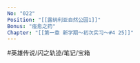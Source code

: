 ```yaml
---
No: "022"
Position: "[[露纳利亚自然公园1]]"
Bonus: "痊愈之药"
Chapter: "[[第一章 新学期～初次实习～#4 25]]"
---
```


#英雄传说/闪之轨迹/笔记/宝箱